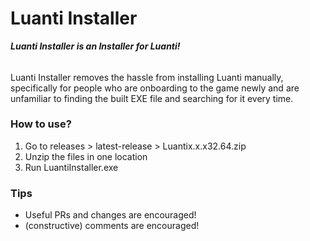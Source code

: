 # Luanti Installer
***Luanti Installer is an Installer for Luanti!***
######
Luanti Installer removes the hassle from installing Luanti manually, specifically for people who are onboarding to the game newly and are unfamiliar to finding the built EXE file and searching for it every time.
### How to use?
1. Go to releases > latest-release > Luantix.x.x32.64.zip
2. Unzip the files in one location
3. Run LuantiInstaller.exe
### Tips
- Useful PRs and changes are encouraged!
- (constructive) comments are encouraged!
